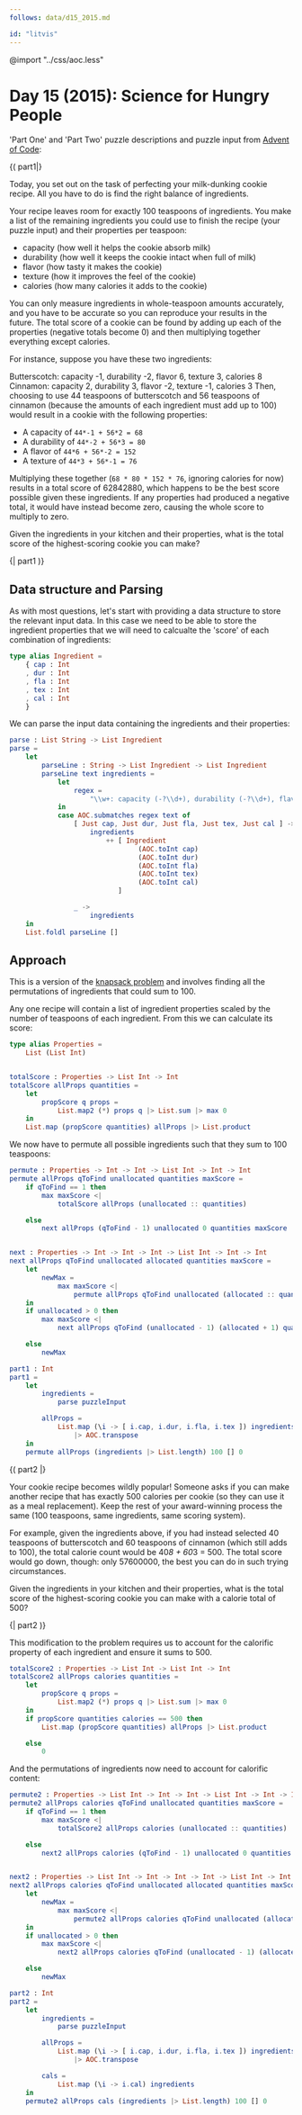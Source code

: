 ```yaml
---
follows: data/d15_2015.md

id: "litvis"
---
```


@import "../css/aoc.less"

# Day 15 (2015): Science for Hungry People

'Part One' and 'Part Two' puzzle descriptions and puzzle input from [Advent of Code](https://adventofcode.com/2015/day/15):

{( part1|}

Today, you set out on the task of perfecting your milk-dunking cookie recipe. All you have to do is find the right balance of ingredients.

Your recipe leaves room for exactly 100 teaspoons of ingredients. You make a list of the remaining ingredients you could use to finish the recipe (your puzzle input) and their properties per teaspoon:

- capacity (how well it helps the cookie absorb milk)
- durability (how well it keeps the cookie intact when full of milk)
- flavor (how tasty it makes the cookie)
- texture (how it improves the feel of the cookie)
- calories (how many calories it adds to the cookie)

You can only measure ingredients in whole-teaspoon amounts accurately, and you have to be accurate so you can reproduce your results in the future. The total score of a cookie can be found by adding up each of the properties (negative totals become 0) and then multiplying together everything except calories.

For instance, suppose you have these two ingredients:

Butterscotch: capacity -1, durability -2, flavor 6, texture 3, calories 8
Cinnamon: capacity 2, durability 3, flavor -2, texture -1, calories 3
Then, choosing to use 44 teaspoons of butterscotch and 56 teaspoons of cinnamon (because the amounts of each ingredient must add up to 100) would result in a cookie with the following properties:

- A capacity of `44*-1 + 56*2 = 68`
- A durability of `44*-2 + 56*3 = 80`
- A flavor of `44*6 + 56*-2 = 152`
- A texture of `44*3 + 56*-1 = 76`

Multiplying these together (`68 * 80 * 152 * 76`, ignoring calories for now) results in a total score of 62842880, which happens to be the best score possible given these ingredients. If any properties had produced a negative total, it would have instead become zero, causing the whole score to multiply to zero.

Given the ingredients in your kitchen and their properties, what is the total score of the highest-scoring cookie you can make?

{| part1 )}

## Data structure and Parsing

As with most questions, let's start with providing a data structure to store the relevant input data.
In this case we need to be able to store the ingredient properties that we will need to calcualte the 'score' of each combination of ingredients:

```elm {l}
type alias Ingredient =
    { cap : Int
    , dur : Int
    , fla : Int
    , tex : Int
    , cal : Int
    }
```

We can parse the input data containing the ingredients and their properties:

```elm {l}
parse : List String -> List Ingredient
parse =
    let
        parseLine : String -> List Ingredient -> List Ingredient
        parseLine text ingredients =
            let
                regex =
                    "\\w+: capacity (-?\\d+), durability (-?\\d+), flavor (-?\\d+), texture (-?\\d+), calories (-?\\d+)"
            in
            case AOC.submatches regex text of
                [ Just cap, Just dur, Just fla, Just tex, Just cal ] ->
                    ingredients
                        ++ [ Ingredient
                                (AOC.toInt cap)
                                (AOC.toInt dur)
                                (AOC.toInt fla)
                                (AOC.toInt tex)
                                (AOC.toInt cal)
                           ]

                _ ->
                    ingredients
    in
    List.foldl parseLine []
```

## Approach

This is a version of the [knapsack problem](https://en.wikipedia.org/wiki/Knapsack_problem) and involves finding all the permutations of ingredients that could sum to 100.

Any one recipe will contain a list of ingredient properties scaled by the number of teaspoons of each ingredient. From this we can calculate its score:

```elm {l}
type alias Properties =
    List (List Int)


totalScore : Properties -> List Int -> Int
totalScore allProps quantities =
    let
        propScore q props =
            List.map2 (*) props q |> List.sum |> max 0
    in
    List.map (propScore quantities) allProps |> List.product
```

We now have to permute all possible ingredients such that they sum to 100 teaspoons:

```elm {l}
permute : Properties -> Int -> Int -> List Int -> Int -> Int
permute allProps qToFind unallocated quantities maxScore =
    if qToFind == 1 then
        max maxScore <|
            totalScore allProps (unallocated :: quantities)

    else
        next allProps (qToFind - 1) unallocated 0 quantities maxScore


next : Properties -> Int -> Int -> Int -> List Int -> Int -> Int
next allProps qToFind unallocated allocated quantities maxScore =
    let
        newMax =
            max maxScore <|
                permute allProps qToFind unallocated (allocated :: quantities) maxScore
    in
    if unallocated > 0 then
        max maxScore <|
            next allProps qToFind (unallocated - 1) (allocated + 1) quantities newMax

    else
        newMax
```

```elm {l r}
part1 : Int
part1 =
    let
        ingredients =
            parse puzzleInput

        allProps =
            List.map (\i -> [ i.cap, i.dur, i.fla, i.tex ]) ingredients
                |> AOC.transpose
    in
    permute allProps (ingredients |> List.length) 100 [] 0
```

{( part2 |}

Your cookie recipe becomes wildly popular! Someone asks if you can make another recipe that has exactly 500 calories per cookie (so they can use it as a meal replacement). Keep the rest of your award-winning process the same (100 teaspoons, same ingredients, same scoring system).

For example, given the ingredients above, if you had instead selected 40 teaspoons of butterscotch and 60 teaspoons of cinnamon (which still adds to 100), the total calorie count would be 40*8 + 60*3 = 500. The total score would go down, though: only 57600000, the best you can do in such trying circumstances.

Given the ingredients in your kitchen and their properties, what is the total score of the highest-scoring cookie you can make with a calorie total of 500?

{| part2 )}

This modification to the problem requires us to account for the calorific property of each ingredient and ensure it sums to 500.

```elm {l}
totalScore2 : Properties -> List Int -> List Int -> Int
totalScore2 allProps calories quantities =
    let
        propScore q props =
            List.map2 (*) props q |> List.sum |> max 0
    in
    if propScore quantities calories == 500 then
        List.map (propScore quantities) allProps |> List.product

    else
        0
```

And the permutations of ingredients now need to account for calorific content:

```elm {l}
permute2 : Properties -> List Int -> Int -> Int -> List Int -> Int -> Int
permute2 allProps calories qToFind unallocated quantities maxScore =
    if qToFind == 1 then
        max maxScore <|
            totalScore2 allProps calories (unallocated :: quantities)

    else
        next2 allProps calories (qToFind - 1) unallocated 0 quantities maxScore


next2 : Properties -> List Int -> Int -> Int -> Int -> List Int -> Int -> Int
next2 allProps calories qToFind unallocated allocated quantities maxScore =
    let
        newMax =
            max maxScore <|
                permute2 allProps calories qToFind unallocated (allocated :: quantities) maxScore
    in
    if unallocated > 0 then
        max maxScore <|
            next2 allProps calories qToFind (unallocated - 1) (allocated + 1) quantities newMax

    else
        newMax
```

```elm {l r}
part2 : Int
part2 =
    let
        ingredients =
            parse puzzleInput

        allProps =
            List.map (\i -> [ i.cap, i.dur, i.fla, i.tex ]) ingredients
                |> AOC.transpose

        cals =
            List.map (\i -> i.cal) ingredients
    in
    permute2 allProps cals (ingredients |> List.length) 100 [] 0
```
